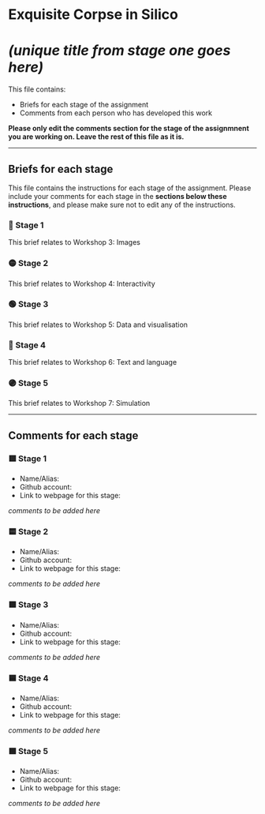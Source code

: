 # Exquisite Corpse in Silico
# *(unique title from stage one goes here)*

This file contains:
- Briefs for each stage of the assignment
- Comments from each person who has developed this work

**Please only edit the comments section for the stage of the assignmnent you are working on. Leave the rest of this file as it is.**

*****
## Briefs for each stage

This file contains the instructions for each stage of the assignment. Please include your comments for each stage in the **sections below these instructions**, and please make sure not to edit any of the instructions.

### 🔴 Stage 1
This brief relates to Workshop 3: Images

### 🟡 Stage 2
This brief  relates to Workshop 4: Interactivity

### 🟢 Stage 3
This brief  relates to Workshop 5: Data and visualisation

### 🔵 Stage 4
This brief relates to Workshop 6: Text and language

### 🟣 Stage 5
This brief relates to Workshop 7: Simulation

*****
## Comments for each stage

### 🟥 Stage 1
- Name/Alias:
- Github account:
- Link to webpage for this stage:

*comments to be added here*

### 🟨 Stage 2
- Name/Alias:
- Github account:
- Link to webpage for this stage:

*comments to be added here*

### 🟩 Stage 3
- Name/Alias:
- Github account:
- Link to webpage for this stage:

*comments to be added here*

### 🟦 Stage 4
- Name/Alias:
- Github account:
- Link to webpage for this stage:

*comments to be added here*

### 🟪 Stage 5
- Name/Alias:
- Github account:
- Link to webpage for this stage:

*comments to be added here*
